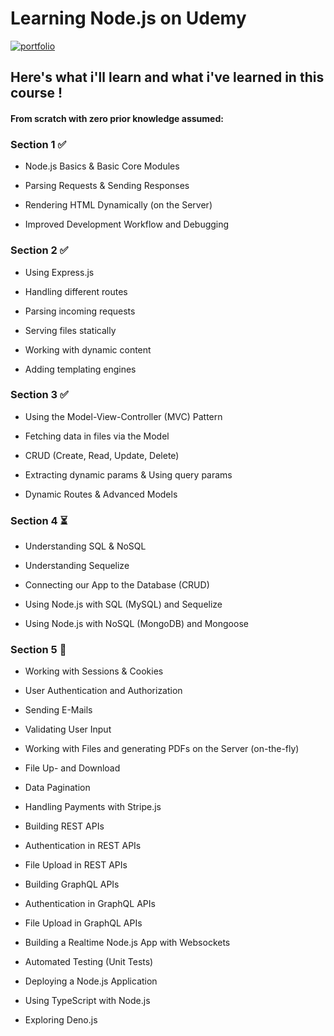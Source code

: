 # Learning Node.js on Udemy

[![portfolio](https://img.shields.io/badge/link_to_the_course-BE32F5?style=for-the-badge&logo=logoColor=white)](https://www.udemy.com/share/101r4c3@IPRvGmuNcNMV6kmnPzrcHHq5dBJ553bVFr5p98DojqxjlDFErE6Wcho8eJCK2cKtXg==/)

## Here's what i'll learn and what i've learned in this course !

#### From scratch with zero prior knowledge assumed:

### Section 1 ✅

- Node.js Basics & Basic Core Modules

- Parsing Requests & Sending Responses

- Rendering HTML Dynamically (on the Server)

- Improved Development Workflow and Debugging

### Section 2 ✅

- Using Express.js

- Handling different routes

- Parsing incoming requests

- Serving files statically

- Working with dynamic content

- Adding templating engines

### Section 3 ✅

- Using the Model-View-Controller (MVC) Pattern

- Fetching data in files via the Model

- CRUD (Create, Read, Update, Delete)

- Extracting dynamic params & Using query params

- Dynamic Routes & Advanced Models

### Section 4 ⏳

- Understanding SQL & NoSQL

- Understanding Sequelize

- Connecting our App to the Database (CRUD)

- Using Node.js with SQL (MySQL) and Sequelize

- Using Node.js with NoSQL (MongoDB) and Mongoose

### Section 5 📌

- Working with Sessions & Cookies

- User Authentication and Authorization

- Sending E-Mails

- Validating User Input

- Working with Files and generating PDFs on the Server (on-the-fly)

- File Up- and Download

- Data Pagination

- Handling Payments with Stripe.js

- Building REST APIs

- Authentication in REST APIs

- File Upload in REST APIs

- Building GraphQL APIs

- Authentication in GraphQL APIs

- File Upload in GraphQL APIs

- Building a Realtime Node.js App with Websockets

- Automated Testing (Unit Tests)

- Deploying a Node.js Application

- Using TypeScript with Node.js

- Exploring Deno.js
